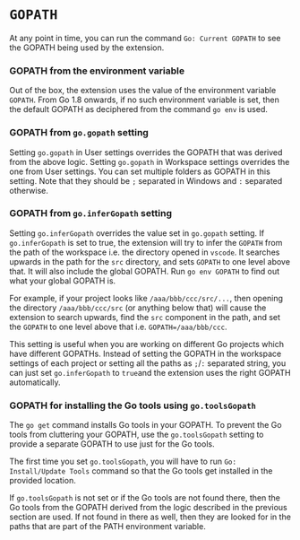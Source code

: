 # `GOPATH`

At any point in time, you can run the command `Go: Current GOPATH` to see the GOPATH being used by the extension.

### GOPATH from the environment variable
Out of the box, the extension uses the value of the environment variable `GOPATH`. From Go 1.8 onwards, if no such environment variable is set, then the default GOPATH as deciphered from the command `go env` is used.

### GOPATH from `go.gopath` setting
Setting `go.gopath` in User settings overrides the GOPATH that was derived from the above logic.
Setting `go.gopath` in Workspace settings overrides the one from User settings.
You can set multiple folders as GOPATH in this setting. Note that they should be `;` separated in Windows and `:` separated otherwise.

### GOPATH from `go.inferGopath` setting
Setting `go.inferGopath` overrides the value set in `go.gopath` setting. If `go.inferGopath` is set to true, the extension will try to infer the `GOPATH` from the path of the workspace i.e. the directory opened in `vscode`. It searches upwards in the path for the `src` directory, and sets `GOPATH` to one level above that. It will also include the global GOPATH. Run `go env GOPATH` to find out what your global GOPATH is.

For example, if your project looks like `/aaa/bbb/ccc/src/...`, then opening the directory `/aaa/bbb/ccc/src` (or anything below that) will cause the extension to search upwards, find the `src` component in the path, and set the `GOPATH` to one level above that i.e. `GOPATH=/aaa/bbb/ccc`. 

This setting is useful when you are working on different Go projects which have different GOPATHs. Instead of setting the GOPATH in the workspace settings of each project or setting all the paths as `;`/`:` separated string, you can just set `go.inferGopath` to `true`and the extension uses the right GOPATH automatically.

### GOPATH for installing the Go tools using `go.toolsGopath`

The `go get` command installs Go tools in your GOPATH. To prevent the Go tools from cluttering your GOPATH, use the `go.toolsGopath` setting to provide a separate GOPATH to use just for the Go tools. 

The first time you set `go.toolsGopath`, you will have to run `Go: Install/Update Tools` command so that the Go tools get installed in the provided location.

If `go.toolsGopath` is not set or if the Go tools are not found there, then the Go tools from the GOPATH derived from the logic described in the previous section are used. If not found in there as well, then they are looked for in the paths that are part of the PATH environment variable. 
